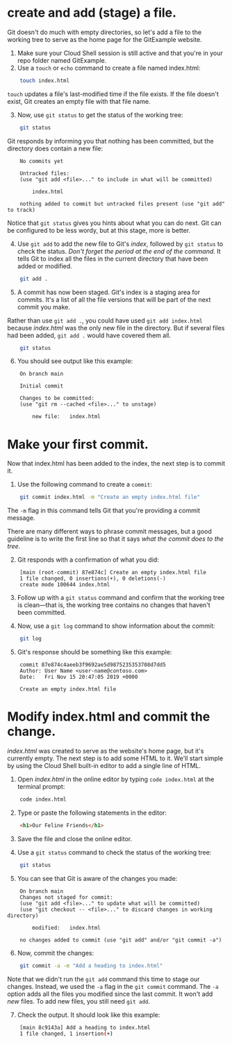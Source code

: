# create and add (stage) a file.
Git doesn't do much with empty directories, so let's add a file to the working tree to serve as the home page for the GitExample website.
1. Make sure your Cloud Shell session is still active and that you're in your repo folder named GitExample.
2. Use a `touch` or `echo` command to create a file named index.html:

```bash
    touch index.html
```
`touch` updates a file's last-modified time if the file exists. If the file doesn't exist, Git creates an empty file with that file name.

3. Now, use `git status` to get the status of the working tree:
```bash
    git status
```

Git responds by informing you that nothing has been committed, but the directory does contain a new file:
```Output
    No commits yet

    Untracked files:
    (use "git add <file>..." to include in what will be committed)

        index.html

    nothing added to commit but untracked files present (use "git add" to track)
```
Notice that `git status` gives you hints about what you can do next. Git can be configured to be less wordy, but at this stage, more is better.

4. Use `git add` to add the new file to Git's *index*, followed by `git status` to check the status. *Don't forget the period at the end of the command*. It tells Git to index all the files in the current directory that have been added or modified.
```bash
    git add .
```

5. A commit has now been staged. Git's index is a staging area for commits. It's a list of all the file versions that will be part of the next commit you make.

Rather than use `git add .`, you could have used `git add index.html` because *index.html* was the only new file in the directory. But if several files had been added, `git add .` would have covered them all.
```bash
    git status
```

6. You should see output like this example:
```output
    On branch main

    Initial commit

    Changes to be committed:
    (use "git rm --cached <file>..." to unstage)

        new file:   index.html
```


# Make your first commit.
Now that index.html has been added to the index, the next step is to commit it.

1. Use the following command to create a `commit`:
```bash
    git commit index.html -m "Create an empty index.html file"
```
The `-m` flag in this command tells Git that you're providing a commit message.

There are many different ways to phrase commit messages, but a good guideline is to write the first line so that it says *what the commit does to the tree*.

2. Git responds with a confirmation of what you did:
```output
    [main (root-commit) 87e874c] Create an empty index.html file
    1 file changed, 0 insertions(+), 0 deletions(-)
    create mode 100644 index.html
```

3. Follow up with a `git status` command and confirm that the working tree is clean—that is, the working tree contains no changes that haven't been committed.

4. Now, use a `git log` command to show information about the commit:
```bash
    git log
```

5. Git's response should be something like this example:
```output
    commit 87e874c4aeeb3f9692ae5d9875235353708d7dd5
    Author: User Name <user-name@contoso.com>
    Date:   Fri Nov 15 20:47:05 2019 +0000

    Create an empty index.html file
```

# Modify index.html and commit the change.
*index.html* was created to serve as the website's home page, but it's currently empty. The next step is to add some HTML to it. We'll start simple by using the Cloud Shell built-in editor to add a single line of HTML.

1. Open *index.html* in the online editor by typing `code index.html` at the terminal prompt:
```bash
    code index.html
```

2. Type or paste the following statements in the editor:
```html
    <h1>Our Feline Friends</h1>
```

3. Save the file and close the online editor.

4. Use a `git status` command to check the status of the working tree:
```bash
    git status
```

5. You can see that Git is aware of the changes you made:
```output
    On branch main
    Changes not staged for commit:
    (use "git add <file>..." to update what will be committed)
    (use "git checkout -- <file>..." to discard changes in working directory)

        modified:   index.html

    no changes added to commit (use "git add" and/or "git commit -a")
```

6. Now, commit the changes:
```bash
    git commit -a -m "Add a heading to index.html"
```

Note that we didn't run the `git add` command this time to stage our changes. Instead, we used the `-a` flag in the `git commit` command. The `-a` option adds all the files you modified since the last commit. It won't add *new* files. To add new files, you still need `git add`.

7. Check the output. It should look like this example:
```bash
    [main 8c9143a] Add a heading to index.html
    1 file changed, 1 insertion(+)
```



